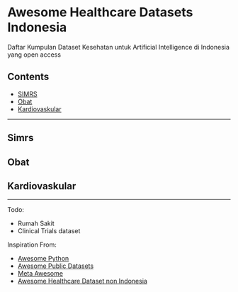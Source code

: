 # Awesome Healthcare Datasets Indonesia
Daftar Kumpulan Dataset Kesehatan untuk Artificial Intelligence di Indonesia yang open access

## Contents
- [SIMRS](#simrs)
- [Obat](#obat)
- [Kardiovaskular](#kardiovaskular)


- - -

## Simrs


## Obat

## Kardiovaskular

- - -

Todo:
* Rumah Sakit
* Clinical Trials dataset

Inspiration From:
* [Awesome Python](https://github.com/vinta/awesome-python)
* [Awesome Public Datasets](https://github.com/caesar0301/awesome-public-datasets)
* [Meta Awesome](https://github.com/sindresorhus/awesome)
* [Awesome Healthcare Dataset non Indonesia](https://github.com/nickls/awesome-healthcare-datasets)